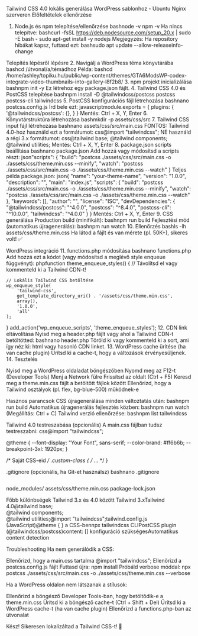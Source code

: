Tailwind CSS 4.0 lokális generálása WordPress sablonhoz - Ubuntu Nginx szerveren
Előfeltételek ellenőrzése
1. Node.js és npm telepítése/ellenőrzése
bashnode -v
npm -v
Ha nincs telepítve:
bashcurl -fsSL https://deb.nodesource.com/setup_20.x | sudo -E bash -
sudo apt-get install -y nodejs
Megjegyzés: Ha repository hibákat kapsz, futtasd ezt:
bashsudo apt update --allow-releaseinfo-change

Telepítés lépésről lépésre
2. Navigálj a WordPress téma könyvtárába
bashcd /útvonal/a/témádhoz
Példa:
bashcd /home/ashley/topiku.hu/public/wp-content/themes/GTA6ModsWP-codex-integrate-video-thumbnails-into-gallery-l8f2b8/
3. npm projekt inicializálása
bashnpm init -y
Ez létrehoz egy package.json fájlt.
4. Tailwind CSS 4.0 és PostCSS telepítése
bashnpm install -D @tailwindcss/postcss postcss postcss-cli tailwindcss
5. PostCSS konfigurációs fájl létrehozása
bashnano postcss.config.js
Írd bele ezt:
javascriptmodule.exports = {
  plugins: {
    '@tailwindcss/postcss': {},
  }
}
Mentés: Ctrl + X, Y, Enter
6. Könyvtárstruktúra létrehozása
bashmkdir -p assets/css/src
7. Tailwind CSS input fájl létrehozása
bashnano assets/css/src/main.css
FONTOS: Tailwind 4.0-hoz használd ezt a formátumot:
css@import "tailwindcss";
NE használd a régi 3.x formátumot:
css@tailwind base;
@tailwind components;
@tailwind utilities;
Mentés: Ctrl + X, Y, Enter
8. package.json scripts beállítása
bashnano package.json
Add hozzá vagy módosítsd a scripts részt:
json"scripts": {
  "build": "postcss ./assets/css/src/main.css -o ./assets/css/theme.min.css --minify",
  "watch": "postcss ./assets/css/src/main.css -o ./assets/css/theme.min.css --watch"
}
Teljes példa package.json:
json{
  "name": "your-theme-name",
  "version": "1.0.0",
  "description": "",
  "main": "index.js",
  "scripts": {
    "build": "postcss ./assets/css/src/main.css -o ./assets/css/theme.min.css --minify",
    "watch": "postcss ./assets/css/src/main.css -o ./assets/css/theme.min.css --watch"
  },
  "keywords": [],
  "author": "",
  "license": "ISC",
  "devDependencies": {
    "@tailwindcss/postcss": "^4.0.0",
    "postcss": "^8.4.0",
    "postcss-cli": "^10.0.0",
    "tailwindcss": "^4.0.0"
  }
}
Mentés: Ctrl + X, Y, Enter
9. CSS generálása
Production build (minifikált):
bashnpm run build
Fejlesztési mód (automatikus újragenerálás):
bashnpm run watch
10. Ellenőrzés
bashls -lh assets/css/theme.min.css
Ha látod a fájlt és van mérete (pl. 50K+), sikeres volt! ✅

WordPress integráció
11. functions.php módosítása
bashnano functions.php
Add hozzá ezt a kódot (vagy módosítsd a meglévő style enqueue függvényt):
phpfunction theme_enqueue_styles() {
    // Távolítsd el vagy kommenteld ki a Tailwind CDN-t!
    
    // Lokális Tailwind CSS betöltése
    wp_enqueue_style(
        'tailwind-css', 
        get_template_directory_uri() . '/assets/css/theme.min.css', 
        array(), 
        '1.0.0', 
        'all'
    );
}
add_action('wp_enqueue_scripts', 'theme_enqueue_styles');
12. CDN link eltávolítása
Nyisd meg a header.php fájlt vagy ahol a Tailwind CDN-t betöltötted:
bashnano header.php
Töröld ki vagy kommenteld ki a sort, ami így néz ki:
html<link href="https://cdn.tailwindcss.com" rel="stylesheet">
vagy hasonló CDN linket.
13. WordPress cache ürítése (ha van cache plugin)
Ürítsd ki a cache-t, hogy a változások érvényesüljenek.
14. Tesztelés

Nyisd meg a WordPress oldaladat böngészőben
Nyomd meg az F12-t (Developer Tools)
Menj a Network fülre
Frissítsd az oldalt (Ctrl + F5)
Keresd meg a theme.min.css fájlt a betöltött fájlok között
Ellenőrizd, hogy a Tailwind osztályok (pl. flex, bg-blue-500) működnek-e


Hasznos parancsok
CSS újragenerálása minden változtatás után:
bashnpm run build
Automatikus újragenerálás fejlesztés közben:
bashnpm run watch
(Megállítás: Ctrl + C)
Tailwind verzió ellenőrzése:
bashnpm list tailwindcss

Tailwind 4.0 testreszabása (opcionális)
A main.css fájlban tudsz testreszabni:
css@import "tailwindcss";

@theme {
  --font-display: "Your Font", sans-serif;
  --color-brand: #ff6b6b;
  --breakpoint-3xl: 1920px;
}

/* Saját CSS-eid */
.custom-class {
  /* ... */
}

.gitignore (opcionális, ha Git-et használsz)
bashnano .gitignore
```
```
node_modules/
assets/css/theme.min.css
package-lock.json

Főbb különbségek Tailwind 3.x és 4.0 között
Tailwind 3.xTailwind 4.0@tailwind base;<br>@tailwind components;<br>@tailwind utilities;@import "tailwindcss";tailwind.config.js (JavaScript)@theme { } a CSS-bennpx tailwindcss CLIPostCSS plugin (@tailwindcss/postcss)content: [] konfiguráció szükségesAutomatikus content detection

Troubleshooting
Ha nem generálódik a CSS:

Ellenőrizd, hogy a main.css tartalma @import "tailwindcss";
Ellenőrizd a postcss.config.js fájlt
Futtasd újra: npm install
Próbáld verbose móddal: npx postcss ./assets/css/src/main.css -o ./assets/css/theme.min.css --verbose

Ha a WordPress oldalon nem látszanak a stílusok:

Ellenőrizd a böngésző Developer Tools-ban, hogy betöltődik-e a theme.min.css
Ürítsd ki a böngésző cache-t (Ctrl + Shift + Del)
Ürítsd ki a WordPress cache-t (ha van cache plugin)
Ellenőrizd a functions.php-ban az útvonalat


Kész! Sikeresen lokalizáltad a Tailwind CSS-t! 🎉